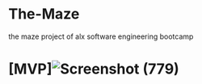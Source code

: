 # The-Maze
the maze project of alx software engineering bootcamp
# [MVP]![Screenshot (779)](https://user-images.githubusercontent.com/99880602/202888746-10c79eaa-4493-4023-8030-d4fb7106dba1.png)
